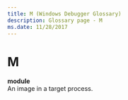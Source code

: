 ```yaml
---
title: M (Windows Debugger Glossary)
description: Glossary page - M
ms.date: 11/28/2017
---
```


# M


<span id="module"></span><span id="MODULE"></span>**module**  
An image in a target process.

 

 





